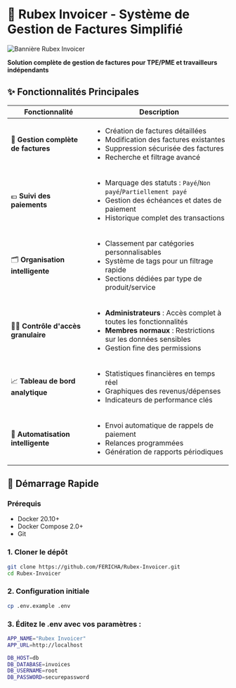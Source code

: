 # 🧾 Rubex Invoicer - Système de Gestion de Factures Simplifié

![Bannière Rubex Invoicer](https://via.placeholder.com/1200x400/2962FF/FFFFFF?text=Rubex+Invoicer+-+Gestion+de+Factures+Simplifiée)

**Solution complète de gestion de factures pour TPE/PME et travailleurs indépendants**

## ✨ Fonctionnalités Principales

| Fonctionnalité               | Description                                                                 |
|------------------------------|-----------------------------------------------------------------------------|
| 📝 **Gestion complète de factures** | <ul><li>Création de factures détaillées</li><li>Modification des factures existantes</li><li>Suppression sécurisée des factures</li><li>Recherche et filtrage avancé</li></ul> |
| 💶 **Suivi des paiements** | <ul><li>Marquage des statuts : <code>Payé</code>/<code>Non payé</code>/<code>Partiellement payé</code></li><li>Gestion des échéances et dates de paiement</li><li>Historique complet des transactions</li></ul> |
| 🗂 **Organisation intelligente** | <ul><li>Classement par catégories personnalisables</li><li>Système de tags pour un filtrage rapide</li><li>Sections dédiées par type de produit/service</li></ul> |
| 👨‍💼 **Contrôle d'accès granulaire** | <ul><li><strong>Administrateurs</strong> : Accès complet à toutes les fonctionnalités</li><li><strong>Membres normaux</strong> : Restrictions sur les données sensibles</li><li>Gestion fine des permissions</li></ul> |
| 📈 **Tableau de bord analytique** | <ul><li>Statistiques financières en temps réel</li><li>Graphiques des revenus/dépenses</li><li>Indicateurs de performance clés</li></ul> |
| 🤖 **Automatisation intelligente** | <ul><li>Envoi automatique de rappels de paiement</li><li>Relances programmées</li><li>Génération de rapports périodiques</li></ul> |

## 🚀 Démarrage Rapide

### Prérequis
- Docker 20.10+
- Docker Compose 2.0+
- Git

### 1. Cloner le dépôt
```bash
git clone https://github.com/FERICHA/Rubex-Invoicer.git
cd Rubex-Invoicer 
```

### 2. Configuration initiale
```bash
cp .env.example .env
```
### 3. Éditez le .env avec vos paramètres :
```bash
APP_NAME="Rubex Invoicer"
APP_URL=http://localhost

DB_HOST=db
DB_DATABASE=invoices
DB_USERNAME=root
DB_PASSWORD=securepassword
```




